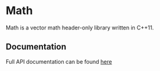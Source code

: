 # Math
Math is a vector math header-only library written in C++11.

## Documentation
Full API documentation can be found [here](http://kernan.github.io/math/)
